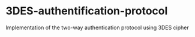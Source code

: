 # 3DES-authentification-protocol
Implementation of the two-way authentication protocol using 3DES cipher
